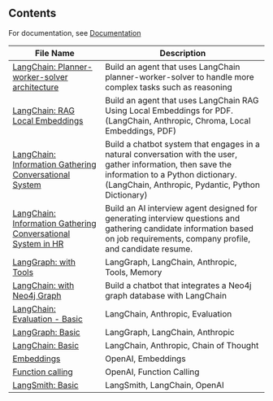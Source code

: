 ## Contents

For documentation, see [Documentation](https://gritholdings.gitbook.io)

| File Name                  | Description |
| --------------------- | ------------ |
| [LangChain: Planner-worker-solver architecture](rag/llm-agent-openai-langchain-plannerworkersolver.ipynb) | Build an agent that uses LangChain planner-worker-solver to handle more complex tasks such as reasoning |
| [LangChain: RAG Local Embeddings](rag/rag-agent-anthropic-langchain-chroma-pdf.ipynb) | Build an agent that uses LangChain RAG Using Local Embeddings for PDF. (LangChain, Anthropic, Chroma, Local Embeddings, PDF) |
| [LangChain: Information Gathering Conversational System](rag/llm-agent-anthropic-langchain-conversationalform.ipynb) | Build a chatbot system that engages in a natural conversation with the user, gather information, then save the information to a Python dictionary. (LangChain, Anthropic, Pydantic, Python Dictionary) |
| [LangChain: Information Gathering Conversational System in HR](rag/llm-agent-openai-langchain-interview-agent.ipynb) | Build an AI interview agent designed for generating interview questions and gathering candidate information based on job requirements, company profile, and candidate resume. |
| [LangGraph: with Tools](rag/rag-agent-anthropic-langgraph-tools.ipynb) | LangGraph, LangChain, Anthropic, Tools, Memory |
| [LangChain: with Neo4j Graph](rag/rag-agent-anthropic-langchain-neo4j.ipynb) | Build a chatbot that integrates a Neo4j graph database with LangChain |
| [LangChain: Evaluation - Basic](rag/llm-anthropic-langchain-evaluation-basic.ipynb) | LangChain, Anthropic, Evaluation |
| [LangGraph: Basic](rag/rag-agent-anthropic-langgraph-basic.ipynb)      | LangGraph, LangChain, Anthropic |
| [LangChain: Basic](rag/llm-agent-anthropic-langchain-basic.ipynb)      | LangChain, Anthropic, Chain of Thought |
| [Embeddings](rag/rag-chatbot-openai-embeddings.ipynb)                  | OpenAI, Embeddings |
| [Function calling](rag/rag-chatbot-openai-funccal.ipynb)               | OpenAI, Function Calling |
| [LangSmith: Basic](rag/llm-agent-langsmith-basic.ipynb) | LangSmith, LangChain, OpenAI